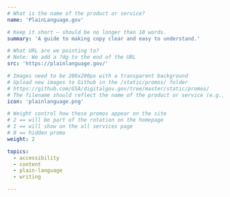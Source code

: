 ```yaml
---
# What is the name of the product or service?
name: 'PlainLanguage.gov'

# Keep it short — should be no longer than 10 words.
summary: 'A guide to making copy clear and easy to understand.'

# What URL are we pointing to?
# Note: We add a ?dg to the end of the URL
src: 'https://plainlanguage.gov/'

# Images need to be 200x200px with a transparent background
# Upload new images to Github in the /static/promos/ folder
# https://github.com/GSA/digitalgov.gov/tree/master/static/promos/
# The filename should reflect the name of the product or service (e.g., challenge-gov.png)
icon: 'plainlanguage.png'

# Weight control how these promos appear on the site
# 2 == will be part of the rotation on the homepage
# 1 == will show on the all services page
# 0 == hidden promo
weight: 2

topics:
  - accessibility
  - content
  - plain-language
  - writing

---
```

